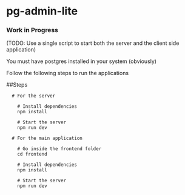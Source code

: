 # pg-admin-lite

### Work in Progress
(TODO: Use a single script to start both the server and the client side application)

You must have postgres installed in your system (obviously) 

Follow the following steps to run the applications

##Steps

```shell
  # For the server
    
    # Install dependencies
    npm install
  
    # Start the server
    npm run dev
   
  # For the main application
  
    # Go inside the frontend folder
    cd frontend
  
    # Install dependencies
    npm install
  
    # Start the server
    npm run dev
  
```

